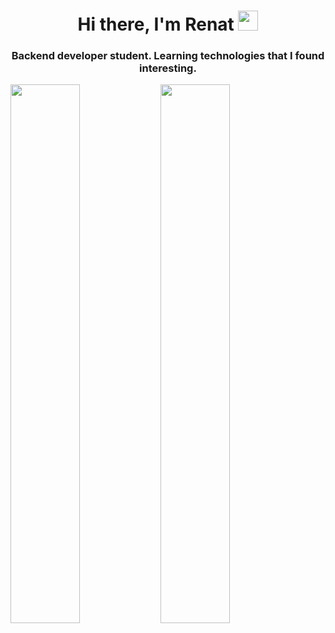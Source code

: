 <h1 align="center">Hi there, I'm Renat
<img src="https://github.com/blackcater/blackcater/raw/main/images/Hi.gif" height="32"/></h1>
<h3 align="center">Backend developer student.  Learning technologies that I found interesting.</h3>


<img align="left" width="47%" src="https://github-readme-stats.vercel.app/api?username=rollergod&show_icons=true&theme=dracula"/>
<img align="left" width="47%" src="https://github-readme-stats.vercel.app/api/top-langs/?username=rollergod"/>
